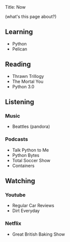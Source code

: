 Title: Now

(what's this page about?)
## Learning
* Python
* Pelican

## Reading
* Thrawn Trillogy
* The Mortal You
* Python 3.0

## Listening
### Music

* Beattles (pandora)

### Podcasts
* Talk Python to Me
* Python Bytes
* Total Soccer Show
* Containers

## Watching
### Youtube
* Regular Car Reviews
* Dirt Everyday
    
### Netflix
* Great British Baking Show
    
    



